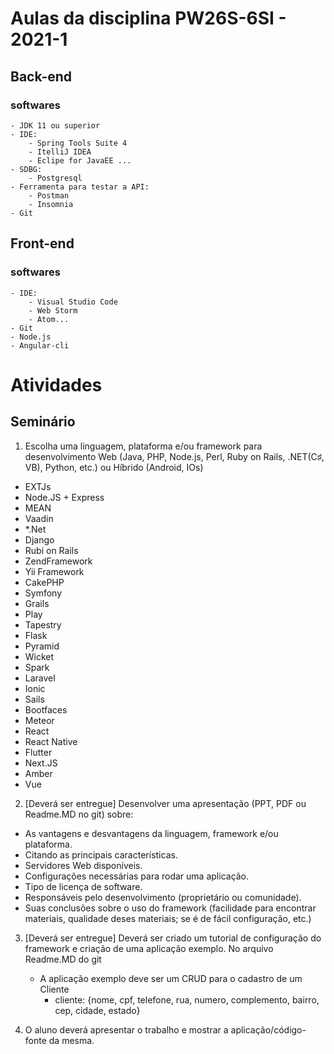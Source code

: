 
# Aulas da disciplina PW26S-6SI - 2021-1

## Back-end 

### softwares
	- JDK 11 ou superior
	- IDE:
		- Spring Tools Suite 4
		- ItelliJ IDEA
		- Eclipe for JavaEE ...
	- SDBG:
		- Postgresql
	- Ferramenta para testar a API:
		- Postman
		- Insomnia
	- Git
	
## Front-end 

### softwares
	- IDE:
		- Visual Studio Code
		- Web Storm
		- Atom...
	- Git
	- Node.js
	- Angular-cli
	
	
	
	
# Atividades

## Seminário

 1. Escolha uma linguagem, plataforma e/ou framework para desenvolvimento Web (Java, PHP, Node.js, Perl, Ruby on Rails, .NET(C♯, VB), Python, etc.) ou Híbrido (Android, IOs)
- EXTJs 
- Node.JS + Express 
- MEAN 
- Vaadin  
- *.Net 
- Django
- Rubi on Rails 
- ZendFramework 
- Yii Framework
- CakePHP
- Symfony   
- Grails 
- Play 
- Tapestry 
- Flask
- Pyramid
- Wicket
- Spark
- Laravel 
- Ionic 
- Sails
- Bootfaces
- Meteor 
- React
- React Native
- Flutter
- Next.JS
- Amber
- Vue

2. [Deverá ser entregue] Desenvolver uma apresentação (PPT, PDF ou Readme.MD no git) sobre:
- As vantagens e desvantagens da linguagem, framework e/ou plataforma. 
- Citando as principais características. 
- Servidores Web disponíveis. 
- Configurações necessárias para rodar uma aplicação. 
- Tipo de licença de software. 
- Responsáveis pelo desenvolvimento (proprietário ou comunidade). 
- Suas conclusões sobre o uso do framework (facilidade para encontrar materiais, qualidade deses materiais; se é de fácil configuração, etc.)


3. [Deverá ser entregue] Deverá ser criado um tutorial de configuração do framework e criação de uma aplicação exemplo. No arquivo Readme.MD do git

	- A aplicação exemplo deve ser um CRUD para o cadastro de um Cliente
		- cliente: {nome, cpf, telefone, rua, numero, complemento, bairro, cep, cidade, estado}


4. O aluno deverá apresentar o trabalho e mostrar a aplicação/código-fonte da mesma.
